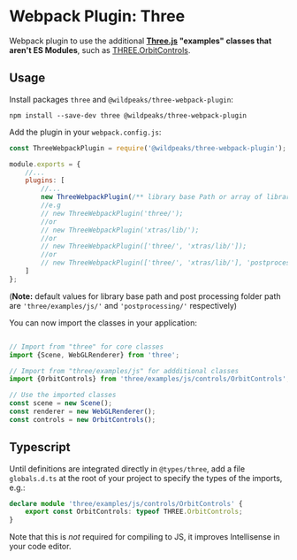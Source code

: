 # Webpack Plugin: Three

Webpack plugin to use the additional **[Three.js](https://threejs.org/) "examples" classes that aren't ES Modules**,
such as [THREE.OrbitControls](https://threejs.org/docs/index.html#examples/controls/OrbitControls).


## Usage

Install packages `three` and `@wildpeaks/three-webpack-plugin`:

	npm install --save-dev three @wildpeaks/three-webpack-plugin

Add the plugin in your `webpack.config.js`:
````js
const ThreeWebpackPlugin = require('@wildpeaks/three-webpack-plugin');

module.exports = {
	//...
	plugins: [
		//...
		new ThreeWebpackPlugin(/** library base Path or array of library base Paths, post processing folder path**/)
		//e.g
		// new ThreeWebpackPlugin('three/'); 
		//or
		// new ThreeWebpackPlugin('xtras/lib/'); 
		//or
		// new ThreeWebpackPlugin(['three/', 'xtras/lib/']);
		//or
		// new ThreeWebpackPlugin(['three/', 'xtras/lib/'], 'postprocessing/');
	]
};
````
(**Note:** default values for library base path and post processing folder path are `'three/examples/js/'` and `'postprocessing/'` respectively)

You can now import the classes in your application:
````js

// Import from "three" for core classes
import {Scene, WebGLRenderer} from 'three';

// Import from "three/examples/js" for addditional classes
import {OrbitControls} from 'three/examples/js/controls/OrbitControls';

// Use the imported classes
const scene = new Scene();
const renderer = new WebGLRenderer();
const controls = new OrbitControls();
````


## Typescript

Until definitions are integrated directly in `@types/three`, add a file `globals.d.ts`
at the root of your project to specify the types of the imports, e.g.:

````ts
declare module 'three/examples/js/controls/OrbitControls' {
	export const OrbitControls: typeof THREE.OrbitControls;
}
````

Note that this is *not* required for compiling to JS, it improves Intellisense in your code editor.

